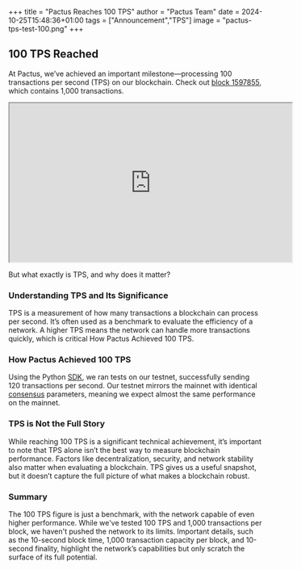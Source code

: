 +++
title = "Pactus Reaches 100 TPS"
author = "Pactus Team"
date = 2024-10-25T15:48:36+01:00
tags = ["Announcement","TPS"]
image = "pactus-tps-test-100.png"
+++

## 100 TPS Reached

At Pactus, we’ve achieved an important milestone—processing 100 transactions per second (TPS) on our blockchain.
Check out [block 1597855](https://phoenix.pacviewer.com/block/1597855), which contains 1,000 transactions.

<iframe width="560" height="315" src="https://www.youtube.com/embed/Xh19Im7axvQ?si=JIMRXYWlKiWV9-2M"
title="YouTube video player"
allow="accelerometer; autoplay; clipboard-write; encrypted-media; gyroscope; picture-in-picture; web-share"
referrerpolicy="strict-origin-when-cross-origin" allowfullscreen></iframe>

But what exactly is TPS, and why does it matter?

### Understanding TPS and Its Significance

TPS is a measurement of how many transactions a blockchain can process per second. It’s often used as a benchmark
to evaluate the efficiency of a network. A higher TPS means the network can handle more transactions quickly,
which is critical How Pactus Achieved 100 TPS.

### How Pactus Achieved 100 TPS

Using the Python [SDK](https://github.com/pactus-project/python-sdk), we ran tests on our testnet, successfully
sending 120 transactions per second. Our testnet mirrors the mainnet with identical
[consensus](https://docs.pactus.org/protocol/consensus/) parameters, meaning we expect almost the same
performance on the mainnet.

### TPS is Not the Full Story

While reaching 100 TPS is a significant technical achievement, it’s important to note that TPS alone isn’t the
best way to measure blockchain performance. Factors like decentralization, security, and network stability also
matter when evaluating a blockchain. TPS gives us a useful snapshot, but it doesn’t capture the full picture
of what makes a blockchain robust.

### Summary

The 100 TPS figure is just a benchmark, with the network capable of even higher performance. While we've tested
100 TPS and 1,000 transactions per block, we haven't pushed the network to its limits. Important details, such
as the 10-second block time, 1,000 transaction capacity per block, and 10-second finality, highlight the
network’s capabilities but only scratch the surface of its full potential.
